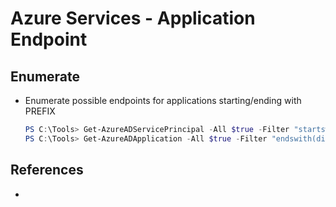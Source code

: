 # Azure Services - Application Endpoint

## Enumerate

* Enumerate possible endpoints for applications starting/ending with PREFIX
    ```powershell
    PS C:\Tools> Get-AzureADServicePrincipal -All $true -Filter "startswith(displayName,'PREFIX')" | % {$_.ReplyUrls}
    PS C:\Tools> Get-AzureADApplication -All $true -Filter "endswith(displayName,'PREFIX')" | Select-Object ReplyUrls,WwwHomePage,HomePage
    ```


## References

* []()